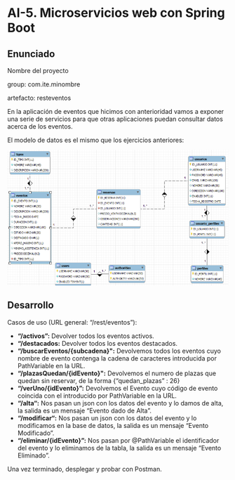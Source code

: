 # AI-5. Microservicios web con Spring Boot

## Enunciado

Nombre del proyecto

group: com.ite.minombre

artefacto: resteventos

En la aplicación de eventos que hicimos con anterioridad vamos a exponer una serie de servicios para que otras aplicaciones puedan consultar datos acerca de los eventos.

El modelo de datos es el mismo que los ejercicios anteriores:

![Modelo de datos del ejercicio](src/main/resources/static/img/ModeloDatos.png)

## Desarrollo

Casos de uso (URL general: “/rest/eventos”):

- **“/activos”:** Devolver todos los eventos activos.
- **“/destacados:** Devolver todos los eventos destacados.
- **“/buscarEventos/{subcadena}":** Devolvemos todos los eventos cuyo nombre de evento contenga la cadena de caracteres introducida por PathVariable en la URL.
- **“/plazasQuedan/{idEvento}":** Devolvemos el numero de plazas que quedan sin reservar, de la forma {“quedan_plazas” : 26}
- **“/verUno/{idEvento}”:** Devolvemos el Evento cuyo código de evento coincida con el introducido por PathVariable en la URL.
- **“/alta“:** Nos pasan un json con los datos del evento y lo damos de alta, la salida es un mensaje “Evento dado de Alta”.
- **“/modificar“:** Nos pasan un json con los datos del evento y lo modificamos en la base de datos, la salida es un mensaje “Evento Modificado”.
- **“/eliminar/{idEvento}”:** Nos pasan por @PathVariable el identificador del evento y lo eliminamos de la tabla, la salida es un mensaje “Evento Eliminado”.

Una vez terminado, desplegar y probar con Postman.
